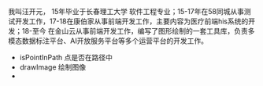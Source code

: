 我叫汪开元， 15年毕业于长春理工大学 软件工程专业；15-17年在58同城从事测试开发工作，17-18在康伯家从事前端开发工作，主要内容为医疗前端his系统的开发；18-至今 在金山云从事前端开发工作，编写了图形绘制的一套工具库，负责多模态数据标注平台、AI开放服务平台等多个运营平台的开发工作。







- isPointInPath  点是否在路径中
- drawImage   绘制图像
- 

